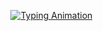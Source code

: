 &nbsp;&nbsp;&nbsp;&nbsp;&nbsp;&nbsp;&nbsp;&nbsp;
[![Typing Animation](https://readme-typing-svg.herokuapp.com?font=Press+Start+2P&color=%230022A5&lines=Welcome+to+my+Github+profile)](https://git.io/typing-svg)

<!--
**danielxiquin/danielxiquin** is a ✨ _special_ ✨ repository because its `README.md` (this file) appears on your GitHub profile.

Here are some ideas to get you started:

- 🔭 I’m currently working on ...
- 🌱 I’m currently learning ...
- 👯 I’m looking to collaborate on ...
- 🤔 I’m looking for help with ...
- 💬 Ask me about ...
- 📫 How to reach me: ...
- 😄 Pronouns: ...
- ⚡ Fun fact: ...
-->

